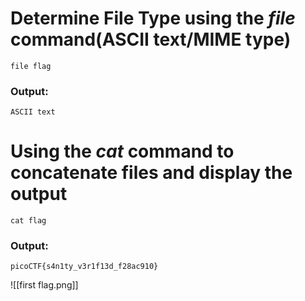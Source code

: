 # Determine File Type using the *file* command(ASCII text/MIME type)
`file flag`

### Output:

`ASCII text`

# Using the *cat* command to concatenate files and display the output

`cat flag`

### Output:

`picoCTF{s4n1ty_v3r1f13d_f28ac910}`

![[first flag.png]]




